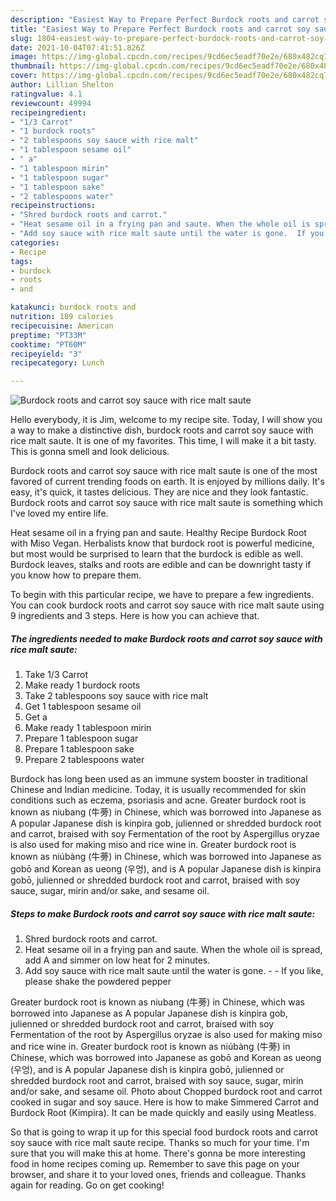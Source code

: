 ```yaml
---
description: "Easiest Way to Prepare Perfect Burdock roots and carrot soy sauce with rice malt saute"
title: "Easiest Way to Prepare Perfect Burdock roots and carrot soy sauce with rice malt saute"
slug: 1804-easiest-way-to-prepare-perfect-burdock-roots-and-carrot-soy-sauce-with-rice-malt-saute
date: 2021-10-04T07:41:51.826Z
image: https://img-global.cpcdn.com/recipes/9cd6ec5eadf70e2e/680x482cq70/burdock-roots-and-carrot-soy-sauce-with-rice-malt-saute-recipe-main-photo.jpg
thumbnail: https://img-global.cpcdn.com/recipes/9cd6ec5eadf70e2e/680x482cq70/burdock-roots-and-carrot-soy-sauce-with-rice-malt-saute-recipe-main-photo.jpg
cover: https://img-global.cpcdn.com/recipes/9cd6ec5eadf70e2e/680x482cq70/burdock-roots-and-carrot-soy-sauce-with-rice-malt-saute-recipe-main-photo.jpg
author: Lillian Shelton
ratingvalue: 4.1
reviewcount: 49994
recipeingredient:
- "1/3 Carrot"
- "1 burdock roots"
- "2 tablespoons soy sauce with rice malt"
- "1 tablespoon sesame oil"
- " a"
- "1 tablespoon mirin"
- "1 tablespoon sugar"
- "1 tablespoon sake"
- "2 tablespoons water"
recipeinstructions:
- "Shred burdock roots and carrot."
- "Heat sesame oil in a frying pan and saute. When the whole oil is spread, add A and simmer on low heat for 2 minutes."
- "Add soy sauce with rice malt saute until the water is gone.  If you like, please shake the powdered pepper"
categories:
- Recipe
tags:
- burdock
- roots
- and

katakunci: burdock roots and 
nutrition: 189 calories
recipecuisine: American
preptime: "PT33M"
cooktime: "PT60M"
recipeyield: "3"
recipecategory: Lunch

---
```



![Burdock roots and carrot soy sauce with rice malt saute](https://img-global.cpcdn.com/recipes/9cd6ec5eadf70e2e/680x482cq70/burdock-roots-and-carrot-soy-sauce-with-rice-malt-saute-recipe-main-photo.jpg)

Hello everybody, it is Jim, welcome to my recipe site. Today, I will show you a way to make a distinctive dish, burdock roots and carrot soy sauce with rice malt saute. It is one of my favorites. This time, I will make it a bit tasty. This is gonna smell and look delicious.

Burdock roots and carrot soy sauce with rice malt saute is one of the most favored of current trending foods on earth. It is enjoyed by millions daily. It's easy, it's quick, it tastes delicious. They are nice and they look fantastic. Burdock roots and carrot soy sauce with rice malt saute is something which I've loved my entire life.

Heat sesame oil in a frying pan and saute. Healthy Recipe Burdock Root with Miso Vegan. Herbalists know that burdock root is powerful medicine, but most would be surprised to learn that the burdock is edible as well. Burdock leaves, stalks and roots are edible and can be downright tasty if you know how to prepare them.


To begin with this particular recipe, we have to prepare a few ingredients. You can cook burdock roots and carrot soy sauce with rice malt saute using 9 ingredients and 3 steps. Here is how you can achieve that.

<!--inarticleads1-->

##### The ingredients needed to make Burdock roots and carrot soy sauce with rice malt saute:

1. Take 1/3 Carrot
1. Make ready 1 burdock roots
1. Take 2 tablespoons soy sauce with rice malt
1. Get 1 tablespoon sesame oil
1. Get  a
1. Make ready 1 tablespoon mirin
1. Prepare 1 tablespoon sugar
1. Prepare 1 tablespoon sake
1. Prepare 2 tablespoons water


Burdock has long been used as an immune system booster in traditional Chinese and Indian medicine. Today, it is usually recommended for skin conditions such as eczema, psoriasis and acne. Greater burdock root is known as niubang (牛蒡) in Chinese, which was borrowed into Japanese as A popular Japanese dish is kinpira gob, julienned or shredded burdock root and carrot, braised with soy Fermentation of the root by Aspergillus oryzae is also used for making miso and rice wine in. Greater burdock root is known as niúbàng (牛蒡) in Chinese, which was borrowed into Japanese as gobō and Korean as ueong (우엉), and is A popular Japanese dish is kinpira gobō, julienned or shredded burdock root and carrot, braised with soy sauce, sugar, mirin and/or sake, and sesame oil. 

<!--inarticleads2-->

##### Steps to make Burdock roots and carrot soy sauce with rice malt saute:

1. Shred burdock roots and carrot.
1. Heat sesame oil in a frying pan and saute. When the whole oil is spread, add A and simmer on low heat for 2 minutes.
1. Add soy sauce with rice malt saute until the water is gone. -  - If you like, please shake the powdered pepper


Greater burdock root is known as niubang (牛蒡) in Chinese, which was borrowed into Japanese as A popular Japanese dish is kinpira gob, julienned or shredded burdock root and carrot, braised with soy Fermentation of the root by Aspergillus oryzae is also used for making miso and rice wine in. Greater burdock root is known as niúbàng (牛蒡) in Chinese, which was borrowed into Japanese as gobō and Korean as ueong (우엉), and is A popular Japanese dish is kinpira gobō, julienned or shredded burdock root and carrot, braised with soy sauce, sugar, mirin and/or sake, and sesame oil. Photo about Chopped burdock root and carrot cooked in sugar and soy sauce. Here is how to make Simmered Carrot and Burdock Root (Kimpira). It can be made quickly and easily using Meatless. 

So that is going to wrap it up for this special food burdock roots and carrot soy sauce with rice malt saute recipe. Thanks so much for your time. I'm sure that you will make this at home. There's gonna be more interesting food in home recipes coming up. Remember to save this page on your browser, and share it to your loved ones, friends and colleague. Thanks again for reading. Go on get cooking!
